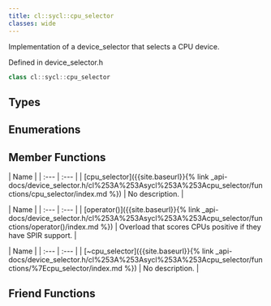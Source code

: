 ```yaml
---
title: cl::sycl::cpu_selector
classes: wide
---
```



Implementation of a device_selector that selects a CPU device. 

Defined in device_selector.h

```cpp
class cl::sycl::cpu_selector
```

## Types

## Enumerations

## Member Functions

  | Name |
| :--- | :--- |
| [cpu\_selector]({{site.baseurl}}{% link _api-docs/device_selector.h/cl%253A%253Asycl%253A%253Acpu_selector/functions/cpu_selector/index.md %}) | No description. |

  | Name |
| :--- | :--- |
| [operator()]({{site.baseurl}}{% link _api-docs/device_selector.h/cl%253A%253Asycl%253A%253Acpu_selector/functions/operator()/index.md %}) | Overload that scores CPUs positive if they have SPIR support.  |

  | Name |
| :--- | :--- |
| [~cpu\_selector]({{site.baseurl}}{% link _api-docs/device_selector.h/cl%253A%253Asycl%253A%253Acpu_selector/functions/%7Ecpu_selector/index.md %}) | No description. |


## Friend Functions

